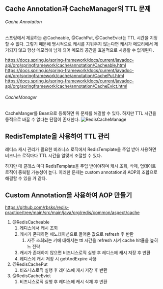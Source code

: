 ## Cache Annotation과 CacheManager의 TTL 문제
###### Cache Annotation
스프링에서 제공하는 @Cacheable, @CachPut, @CacheEvict는 TTL 시간을 지정할 수 없다.
그렇기 때문에 명시적으로 캐시를 지워주지 않는다면 캐시가 메모리에서 제거되지 않고 항상 메모리에 남게 되어 메모리 공간을 효율적으로 사용할 수 없게된다.

https://docs.spring.io/spring-framework/docs/current/javadoc-api/org/springframework/cache/annotation/Cacheable.html
https://docs.spring.io/spring-framework/docs/current/javadoc-api/org/springframework/cache/annotation/CachePut.html
https://docs.spring.io/spring-framework/docs/current/javadoc-api/org/springframework/cache/annotation/CacheEvict.html
###### CacheManager
CacheManger를 Bean으로 등록하면 위 문제를 해결할 수 있다. 하지만 TTL 시간을 동적으로 바꿀 수 없다는 단점이 존재한다.
![RedisCacheManage](https://github.com/user-attachments/assets/699e087e-2ffc-4bb5-a6aa-eb543ac62393)
## RedisTemplate을 사용하여 TTL 관리
레디스 캐시 관리가 필요한 비즈니스 로직에서 RedisTemplate을 주입 받아 사용하면 비즈니스 로직마다 TTL 시간을 알맞게 조절할 수 있다.

하지만 매 클래스 마다 RedisTemplate을 주입 받아야하며 캐시 조회, 삭제, 업데이트 로직이 중복될 가능성이 높다. 이러한 문제는 custom annotation과 AOP의 조합으로 해결할 수 있을 거 같다.
## Custom Annotation을 사용하여 AOP  만들기

https://github.com/rbsks/redis-practice/tree/main/src/main/java/org/redis/common/aspect/cache

1. @RedisCacheable
    1. 레디스에서 캐시 조회
    2. 캐시가 존재하면 애노테이션으로 들어온 값으로 refresh 후 반환
        1. 자주 조회되는 키에 대해서는 ttl 시간을 refresh 시켜 cache hit율을 높히느 전략
    3. 캐시가 존재하지 않으면 비즈니스로직 실행 후 레디스에 캐시 저장 후 반환
    4. 레디스에 캐시 저장 시 getAndExpire 사용
2. @RedisCachePut
    1. 비즈니스로직 실행 후 레디스에 캐시 저장 후 반환
3. @RedisCacheEvict
    1. 비즈니스로직 실행 후 레디스에 캐시 삭제 후 반환
      
